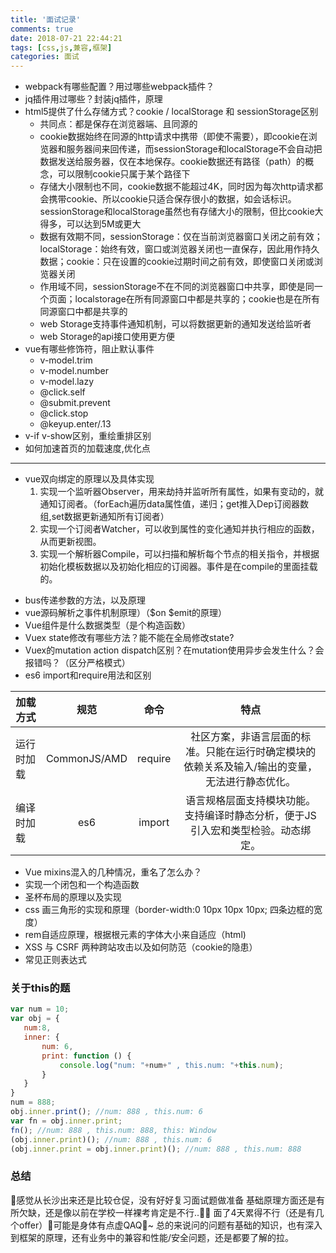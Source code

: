 ```yaml
---
title: '面试记录'
comments: true
date: 2018-07-21 22:44:21
tags: [css,js,兼容,框架]
categories: 面试
---
```


- webpack有哪些配置？用过哪些webpack插件？
- jq插件用过哪些？封装jq插件，原理 
- html5提供了什么存储方式？cookie / localStorage 和 sessionStorage区别
  - 共同点：都是保存在浏览器端、且同源的  
  - cookie数据始终在同源的http请求中携带（即使不需要），即cookie在浏览器和服务器间来回传递，而sessionStorage和localStorage不会自动把数据发送给服务器，仅在本地保存。cookie数据还有路径（path）的概念，可以限制cookie只属于某个路径下 
  - 存储大小限制也不同，cookie数据不能超过4K，同时因为每次http请求都会携带cookie、所以cookie只适合保存很小的数据，如会话标识。sessionStorage和localStorage虽然也有存储大小的限制，但比cookie大得多，可以达到5M或更大 
  - 数据有效期不同，sessionStorage：仅在当前浏览器窗口关闭之前有效；localStorage：始终有效，窗口或浏览器关闭也一直保存，因此用作持久数据；cookie：只在设置的cookie过期时间之前有效，即使窗口关闭或浏览器关闭 
  - 作用域不同，sessionStorage不在不同的浏览器窗口中共享，即使是同一个页面；localstorage在所有同源窗口中都是共享的；cookie也是在所有同源窗口中都是共享的 
  - web Storage支持事件通知机制，可以将数据更新的通知发送给监听者 
  - web Storage的api接口使用更方便
- vue有哪些修饰符，阻止默认事件
  - v-model.trim
  - v-model.number
  - v-model.lazy
  - @click.self
  - @submit.prevent
  - @click.stop
  - @keyup.enter/.13
- v-if v-show区别，重绘重排区别
- 如何加速首页的加载速度,优化点

----------------------------

- vue双向绑定的原理以及具体实现
  1. 实现一个监听器Observer，用来劫持并监听所有属性，如果有变动的，就通知订阅者。（forEach遍历data属性值，递归；get推入Dep订阅器数组,set数据更新通知所有订阅者）
  2. 实现一个订阅者Watcher，可以收到属性的变化通知并执行相应的函数，从而更新视图。
  3. 实现一个解析器Compile，可以扫描和解析每个节点的相关指令，并根据初始化模板数据以及初始化相应的订阅器。事件是在compile的里面挂载的。
<!-- more -->
- bus传递参数的方法，以及原理
- vue源码解析之事件机制原理）（$on $emit的原理）
- Vue组件是什么数据类型（是个构造函数）
- Vuex state修改有哪些方法？能不能在全局修改state?
- Vuex的mutation action dispatch区别？在mutation使用异步会发生什么？会报错吗？（区分严格模式）
- es6 import和require用法和区别

|  加载方式 |     规范    |   命令   |   特点   |
|----------|:----------:|:-------:|:--------:|
| 运行时加载 |  CommonJS/AMD | require | 社区方案，非语言层面的标准。只能在运行时确定模块的依赖关系及输入/输出的变量，无法进行静态优化。|
| 编译时加载 |    es6   | import |语言规格层面支持模块功能。支持编译时静态分析，便于JS引入宏和类型检验。动态绑定。|

- Vue mixins混入的几种情况，重名了怎么办？
- 实现一个闭包和一个构造函数
- 圣杯布局的原理以及实现
- css 画三角形的实现和原理（border-width:0 10px 10px 10px; 四条边框的宽度）
- rem自适应原理，根据根元素的字体大小来自适应（html)
- XSS 与 CSRF 两种跨站攻击以及如何防范（cookie的隐患）
- 常见正则表达式

### 关于this的题
 ```javascript
var num = 10;
var obj = {
    num:8,
    inner: {
        num: 6,
        print: function () {
            console.log("num: "+num+" , this.num: "+this.num);
        }
    }
}
num = 888;
obj.inner.print(); //num: 888 , this.num: 6
var fn = obj.inner.print;
fn(); //num: 888 , this.num: 888, this: Window
(obj.inner.print)(); //num: 888 , this.num: 6
(obj.inner.print = obj.inner.print)(); //num: 888 , this.num: 888 
```
### 总结

感觉从长沙出来还是比较仓促，没有好好复习面试题做准备 基础原理方面还是有所欠缺，还是像以前在学校一样裸考肯定是不行..
面了4天累得不行（还是有几个offer）可能是身体有点虚QAQ~
总的来说问的问题有基础的知识，也有深入到框架的原理，还有业务中的兼容和性能/安全问题，还是都要了解的拉。
